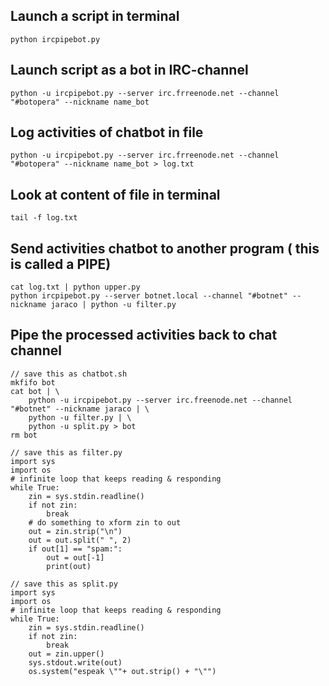 ## Launch a script in terminal

    python ircpipebot.py

## Launch script as a bot in IRC-channel

    python -u ircpipebot.py --server irc.frreenode.net --channel "#botopera" --nickname name_bot

## Log activities of chatbot in file

    python -u ircpipebot.py --server irc.frreenode.net --channel "#botopera" --nickname name_bot > log.txt

## Look at content of file in terminal

    tail -f log.txt

## Send activities chatbot to another program ( this is called a PIPE)

    cat log.txt | python upper.py
    python ircpipebot.py --server botnet.local --channel "#botnet" --nickname jaraco | python -u filter.py 

## Pipe the processed activities back to chat channel

    // save this as chatbot.sh
    mkfifo bot
    cat bot | \
        python -u ircpipebot.py --server irc.freenode.net --channel "#botnet" --nickname jaraco | \
        python -u filter.py | \
        python -u split.py > bot 
    rm bot

    // save this as filter.py
    import sys
    import os
    # infinite loop that keeps reading & responding
    while True:
        zin = sys.stdin.readline()
        if not zin:
            break
        # do something to xform zin to out
        out = zin.strip("\n")
        out = out.split(" ", 2)
        if out[1] == "spam:":
            out = out[-1]
            print(out)

    // save this as split.py
    import sys
    import os
    # infinite loop that keeps reading & responding
    while True:
        zin = sys.stdin.readline()
        if not zin:
            break
        out = zin.upper()
        sys.stdout.write(out)
        os.system("espeak \""+ out.strip() + "\"")

